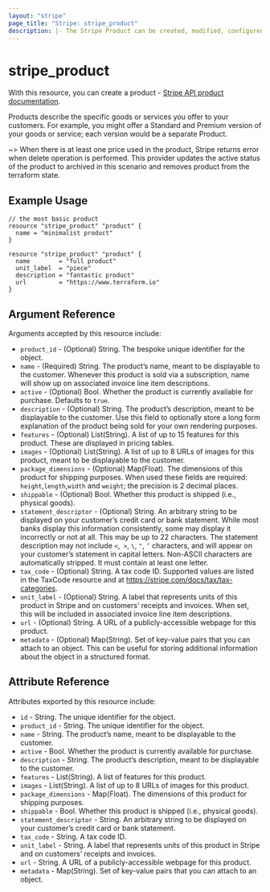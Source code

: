 ```yaml
---
layout: "stripe"
page_title: "Stripe: stripe_product"
description: |- The Stripe Product can be created, modified, configured and removed by this resource.
---
```


# stripe_product

With this resource, you can create a product - [Stripe API product documentation](https://stripe.com/docs/api/products).

Products describe the specific goods or services you offer to your customers. For example, 
you might offer a Standard and Premium version of your goods or service; each version would be a separate Product.

~> When there is at least one price used in the product, Stripe returns error when delete operation is performed. 
This provider updates the active status of the product to archived in this scenario and removes product from the 
terraform state.

## Example Usage

```hcl
// the most basic product
resource "stripe_product" "product" {
  name = "minimalist product"
}

resource "stripe_product" "product" {
  name        = "full product"
  unit_label  = "piece"
  description = "fantastic product"
  url         = "https://www.terraform.io"
}

```

## Argument Reference

Arguments accepted by this resource include:

* `product_id` - (Optional) String. The bespoke unique identifier for the object.
* `name` - (Required) String. The product’s name, meant to be displayable to the customer. Whenever this product is sold via a subscription, name will show up on associated invoice line item descriptions.
* `active` - (Optional) Bool. Whether the product is currently available for purchase. Defaults to `true`.
* `description` - (Optional) String. The product’s description, meant to be displayable to the customer. Use this field to optionally store a long form explanation of the product being sold for your own rendering purposes.
* `features` - (Optional) List(String). A list of up to 15 features for this product. These are displayed in pricing tables.
* `images` - (Optional) List(String). A list of up to 8 URLs of images for this product, meant to be displayable to the customer.
* `package_dimensions` - (Optional) Map(Float). The dimensions of this product for shipping purposes. When used these fields are required: `height`,`length`,`width` and `weight`; the precision is 2 decimal places.
* `shippable` - (Optional) Bool. Whether this product is shipped (i.e., physical goods).
* `statement_descriptor` - (Optional) String. An arbitrary string to be displayed on your customer’s credit card or bank statement. While most banks display this information consistently, some may display it incorrectly or not at all. This may be up to 22 characters. The statement description may not include `<`,` >`, `\`, `"`, `’` characters, and will appear on your customer’s statement in capital letters. Non-ASCII characters are automatically stripped. It must contain at least one letter.
* `tax_code` - (Optional) String. A tax code ID. Supported values are listed in the TaxCode resource and at https://stripe.com/docs/tax/tax-categories.
* `unit_label` - (Optional) String. A label that represents units of this product in Stripe and on customers’ receipts and invoices. When set, this will be included in associated invoice line item descriptions.
* `url` - (Optional) String. A URL of a publicly-accessible webpage for this product.
* `metadata` - (Optional) Map(String). Set of key-value pairs that you can attach to an object. This can be useful for storing additional information about the object in a structured format.

## Attribute Reference

Attributes exported by this resource include:

* `id` - String. The unique identifier for the object.
* `product_id` - String. The unique identifier for the object.
* `name` - String. The product’s name, meant to be displayable to the customer. 
* `active` - Bool. Whether the product is currently available for purchase. 
* `description` - String. The product’s description, meant to be displayable to the customer.
* `features` - List(String). A list of features for this product.
* `images` - List(String). A list of up to 8 URLs of images for this product.
* `package_dimensions` - Map(Float). The dimensions of this product for shipping purposes.
* `shippable` - Bool. Whether this product is shipped (i.e., physical goods).
* `statement_descriptor` - String. An arbitrary string to be displayed on your customer’s credit card or bank statement.
* `tax_code` - String. A tax code ID.
* `unit_label` - String. A label that represents units of this product in Stripe and on customers’ receipts and invoices. 
* `url` - String. A URL of a publicly-accessible webpage for this product.
* `metadata` - Map(String). Set of key-value pairs that you can attach to an object.